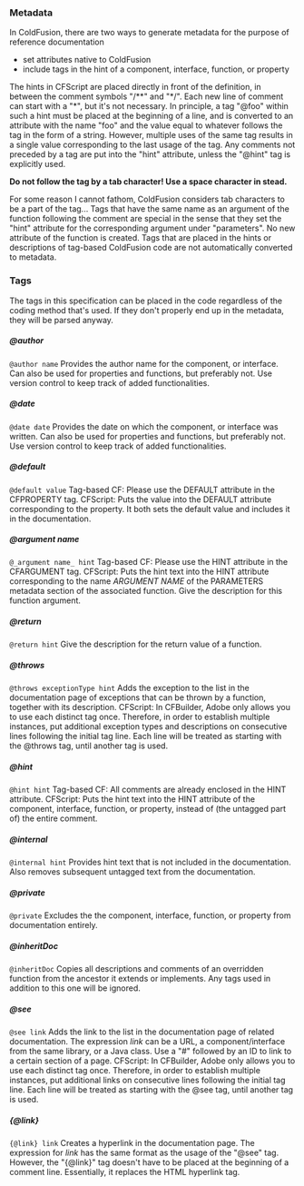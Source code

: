 ### Metadata

In ColdFusion, there are two ways to generate metadata for the purpose of reference documentation

  * set attributes native to ColdFusion
  * include tags in the hint of a component, interface, function, or property

The hints in CFScript are placed directly in front of the definition, in between the comment symbols "/\*\*" and "\*/". Each new line of comment can start with a "*", but it's not necessary. In principle, a tag "@foo" within such a hint must be placed at the beginning of a line, and is converted to an attribute with the name "foo" and the value equal to whatever follows the tag in the form of a string. However, multiple uses of the same tag results in a single value corresponding to the last usage of the tag. Any comments not preceded by a tag are put into the "hint" attribute, unless the "@hint" tag is explicitly used.

**Do not follow the tag by a tab character! Use a space character in stead.** 

For some reason I cannot fathom, ColdFusion considers tab characters to be a part of the tag...
Tags that have the same name as an argument of the function following the comment are special in the sense that they set the "hint" attribute for the corresponding argument under "parameters". No new attribute of the function is created.
Tags that are placed in the hints or descriptions of tag-based ColdFusion code are not automatically converted to metadata.

### Tags

The tags in this specification can be placed in the code regardless of the coding method that's used. If they don't properly end up in the metadata, they will be parsed anyway.

##### @author

`@author name`
Provides the author name for the component, or interface. Can also be used for properties and functions, but preferably not. Use version control to keep track of added functionalities.

##### @date

`@date date`
Provides the date on which the component, or interface was written. Can also be used for properties and functions, but preferably not. Use version control to keep track of added functionalities.

##### @default

`@default value`
Tag-based CF: Please use the DEFAULT attribute in the CFPROPERTY tag.
CFScript: Puts the value into the DEFAULT attribute corresponding to the property. It both sets the default value and includes it in the documentation.

##### @_argument name_

`@_argument name_ hint`
Tag-based CF: Please use the HINT attribute in the CFARGUMENT tag.
CFScript: Puts the hint text into the HINT attribute corresponding to the name _ARGUMENT NAME_ of the PARAMETERS metadata section of the associated function.
Give the description for this function argument.

##### @return

`@return hint`
Give the description for the return value of a function.

##### @throws

`@throws exceptionType hint`
Adds the exception to the list in the documentation page of exceptions that can be thrown by a function, together with its description.
CFScript: In CFBuilder, Adobe only allows you to use each distinct tag once. Therefore, in order to establish multiple instances, put additional exception types and descriptions on consecutive lines following the initial tag line. Each line will be treated as starting with the @throws tag, until another tag is used.

##### @hint

`@hint hint`
Tag-based CF: All comments are already enclosed in the HINT attribute.
CFScript: Puts the hint text into the HINT attribute of the component, interface, function, or property, instead of (the untagged part of) the entire comment.

##### @internal

`@internal hint`
Provides hint text that is not included in the documentation. Also removes subsequent untagged text from the documentation.

##### @private

`@private`
Excludes the the component, interface, function, or property from documentation entirely.

##### @inheritDoc

`@inheritDoc`
Copies all descriptions and comments of an overridden function from the ancestor it extends or implements. Any tags used in addition to this one will be ignored.

##### @see

`@see link`
Adds the link to the list in the documentation page of related documentation. The expression _link_ can be a URL, a component/interface from the same library, or a Java class. Use a &quot;#&quot; followed by an ID to link to a certain section of a page.
CFScript: In CFBuilder, Adobe only allows you to use each distinct tag once. Therefore, in order to establish multiple instances, put additional links on consecutive lines following the initial tag line. Each line will be treated as starting with the @see tag, until another tag is used.

##### {@link}

`{@link} link`
Creates a hyperlink in the documentation page. The expression for _link_ has the same format as the usage of the &quot;@see&quot; tag. However, the &quot;{@link}&quot; tag doesn't have to be placed at the beginning of a comment line. Essentially, it replaces the HTML hyperlink tag.
